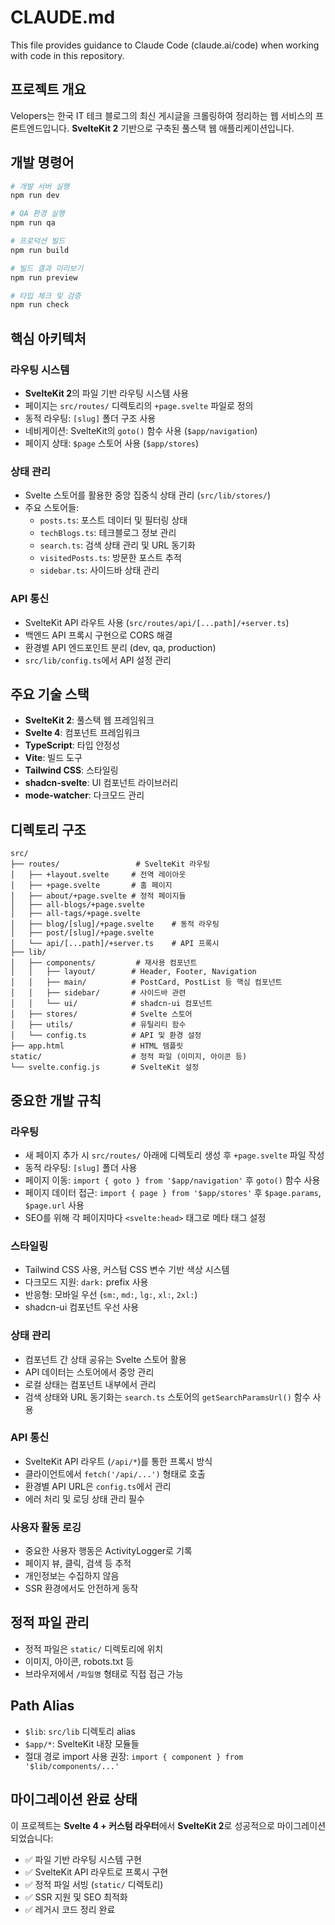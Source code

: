 # CLAUDE.md

This file provides guidance to Claude Code (claude.ai/code) when working with code in this repository.

## 프로젝트 개요

Velopers는 한국 IT 테크 블로그의 최신 게시글을 크롤링하여 정리하는 웹 서비스의 프론트엔드입니다. **SvelteKit 2** 기반으로 구축된 풀스택 웹 애플리케이션입니다.

## 개발 명령어

```bash
# 개발 서버 실행
npm run dev

# QA 환경 실행  
npm run qa

# 프로덕션 빌드
npm run build

# 빌드 결과 미리보기
npm run preview

# 타입 체크 및 검증
npm run check
```

## 핵심 아키텍처

### 라우팅 시스템
- **SvelteKit 2**의 파일 기반 라우팅 시스템 사용
- 페이지는 `src/routes/` 디렉토리의 `+page.svelte` 파일로 정의
- 동적 라우팅: `[slug]` 폴더 구조 사용
- 네비게이션: SvelteKit의 `goto()` 함수 사용 (`$app/navigation`)
- 페이지 상태: `$page` 스토어 사용 (`$app/stores`)

### 상태 관리
- Svelte 스토어를 활용한 중앙 집중식 상태 관리 (`src/lib/stores/`)
- 주요 스토어들:
  - `posts.ts`: 포스트 데이터 및 필터링 상태
  - `techBlogs.ts`: 테크블로그 정보 관리
  - `search.ts`: 검색 상태 관리 및 URL 동기화
  - `visitedPosts.ts`: 방문한 포스트 추적
  - `sidebar.ts`: 사이드바 상태 관리

### API 통신
- SvelteKit API 라우트 사용 (`src/routes/api/[...path]/+server.ts`)
- 백엔드 API 프록시 구현으로 CORS 해결
- 환경별 API 엔드포인트 분리 (dev, qa, production)
- `src/lib/config.ts`에서 API 설정 관리

## 주요 기술 스택

- **SvelteKit 2**: 풀스택 웹 프레임워크
- **Svelte 4**: 컴포넌트 프레임워크  
- **TypeScript**: 타입 안정성
- **Vite**: 빌드 도구
- **Tailwind CSS**: 스타일링
- **shadcn-svelte**: UI 컴포넌트 라이브러리
- **mode-watcher**: 다크모드 관리

## 디렉토리 구조

```
src/
├── routes/                 # SvelteKit 라우팅
│   ├── +layout.svelte     # 전역 레이아웃
│   ├── +page.svelte       # 홈 페이지
│   ├── about/+page.svelte # 정적 페이지들
│   ├── all-blogs/+page.svelte
│   ├── all-tags/+page.svelte
│   ├── blog/[slug]/+page.svelte    # 동적 라우팅
│   ├── post/[slug]/+page.svelte
│   └── api/[...path]/+server.ts    # API 프록시
├── lib/
│   ├── components/         # 재사용 컴포넌트
│   │   ├── layout/        # Header, Footer, Navigation
│   │   ├── main/          # PostCard, PostList 등 핵심 컴포넌트
│   │   ├── sidebar/       # 사이드바 관련
│   │   └── ui/            # shadcn-ui 컴포넌트
│   ├── stores/            # Svelte 스토어
│   ├── utils/             # 유틸리티 함수
│   └── config.ts          # API 및 환경 설정
├── app.html               # HTML 템플릿
static/                    # 정적 파일 (이미지, 아이콘 등)
└── svelte.config.js       # SvelteKit 설정
```

## 중요한 개발 규칙

### 라우팅
- 새 페이지 추가 시 `src/routes/` 아래에 디렉토리 생성 후 `+page.svelte` 파일 작성
- 동적 라우팅: `[slug]` 폴더 사용
- 페이지 이동: `import { goto } from '$app/navigation'` 후 `goto()` 함수 사용
- 페이지 데이터 접근: `import { page } from '$app/stores'` 후 `$page.params`, `$page.url` 사용
- SEO를 위해 각 페이지마다 `<svelte:head>` 태그로 메타 태그 설정

### 스타일링
- Tailwind CSS 사용, 커스텀 CSS 변수 기반 색상 시스템
- 다크모드 지원: `dark:` prefix 사용
- 반응형: 모바일 우선 (`sm:`, `md:`, `lg:`, `xl:`, `2xl:`)
- shadcn-ui 컴포넌트 우선 사용

### 상태 관리
- 컴포넌트 간 상태 공유는 Svelte 스토어 활용
- API 데이터는 스토어에서 중앙 관리
- 로컬 상태는 컴포넌트 내부에서 관리
- 검색 상태와 URL 동기화는 `search.ts` 스토어의 `getSearchParamsUrl()` 함수 사용

### API 통신
- SvelteKit API 라우트 (`/api/*`)를 통한 프록시 방식
- 클라이언트에서 `fetch('/api/...')` 형태로 호출
- 환경별 API URL은 `config.ts`에서 관리
- 에러 처리 및 로딩 상태 관리 필수

### 사용자 활동 로깅
- 중요한 사용자 행동은 ActivityLogger로 기록
- 페이지 뷰, 클릭, 검색 등 추적
- 개인정보는 수집하지 않음
- SSR 환경에서도 안전하게 동작

## 정적 파일 관리

- 정적 파일은 `static/` 디렉토리에 위치
- 이미지, 아이콘, robots.txt 등
- 브라우저에서 `/파일명` 형태로 직접 접근 가능

## Path Alias

- `$lib`: `src/lib` 디렉토리 alias
- `$app/*`: SvelteKit 내장 모듈들
- 절대 경로 import 사용 권장: `import { component } from '$lib/components/...'`

## 마이그레이션 완료 상태

이 프로젝트는 **Svelte 4 + 커스텀 라우터**에서 **SvelteKit 2**로 성공적으로 마이그레이션되었습니다:

- ✅ 파일 기반 라우팅 시스템 구현
- ✅ SvelteKit API 라우트로 프록시 구현  
- ✅ 정적 파일 서빙 (`static/` 디렉토리)
- ✅ SSR 지원 및 SEO 최적화
- ✅ 레거시 코드 정리 완료